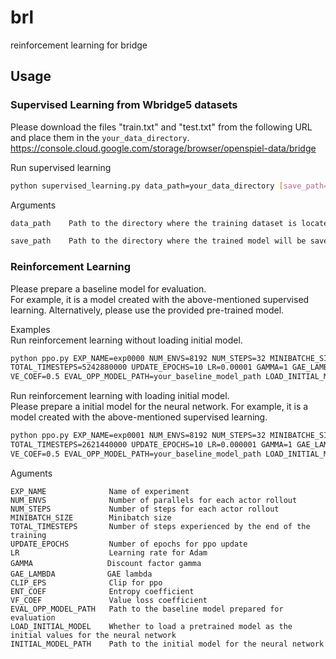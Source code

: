 # brl
reinforcement learning for bridge

## Usage
### Supervised Learning from Wbridge5 datasets
Please download the files "train.txt" and "test.txt" from the following URL and place them in the `your_data_directory`.
https://console.cloud.google.com/storage/browser/openspiel-data/bridge  

Run supervised learning
```bash
python supervised_learning.py data_path=your_data_directory [save_path=your_model_directory]
```

Arguments
```bash
data_path    Path to the directory where the training dataset is located

save_path    Path to the directory where the trained model will be saved
```
### Reinforcement Learning
Please prepare a baseline model for evaluation.  
For example, it is a model created with the above-mentioned supervised learning.
Alternatively, please use the provided pre-trained model.  

Examples  
Run reinforcement learning without loading initial model.

```bash
python ppo.py EXP_NAME=exp0000 NUM_ENVS=8192 NUM_STEPS=32 MINIBATCHE_SIZE=1024 \
TOTAL_TIMESTEPS=5242880000 UPDATE_EPOCHS=10 LR=0.00001 GAMMA=1 GAE_LAMBDA=0.95 ENT_COEF=0.001 \
VE_COEF=0.5 EVAL_OPP_MODEL_PATH=your_baseline_model_path LOAD_INITIAL_MODEL=False 
```

Run reinforcement learning with loading initial model.  
Please prepare a initial model for the neural network.
For example, it is a model created with the above-mentioned supervised learning.

```bash
python ppo.py EXP_NAME=exp0001 NUM_ENVS=8192 NUM_STEPS=32 MINIBATCHE_SIZE=1024 \
TOTAL_TIMESTEPS=2621440000 UPDATE_EPOCHS=10 LR=0.000001 GAMMA=1 GAE_LAMBDA=0.95 ENT_COEF=0.001 \
VE_COEF=0.5 EVAL_OPP_MODEL_PATH=your_baseline_model_path LOAD_INITIAL_MODEL=True INITIAL_MODEL_PATH=your_initial_model_path
```

Aguments
```
EXP_NAME              Name of experiment
NUM_ENVS              Number of parallels for each actor rollout
NUM_STEPS             Number of steps for each actor rollout
MINIBATCH_SIZE        Minibatch size
TOTAL_TIMESTEPS       Number of steps experienced by the end of the training
UPDATE_EPOCHS         Number of epochs for ppo update
LR                    Learning rate for Adam
GAMMA　　　　　　　　　　Discount factor gamma
GAE_LAMBDA　　　　　　　GAE lambda
CLIP_EPS              Clip for ppo
ENT_COEF              Entropy coefficient
VF_COEF               Value loss coefficient
EVAL_OPP_MODEL_PATH   Path to the baseline model prepared for evaluation
LOAD_INITIAL_MODEL    Whether to load a pretrained model as the initial values for the neural network
INITIAL_MODEL_PATH    Path to the initial model for the neural network
```
